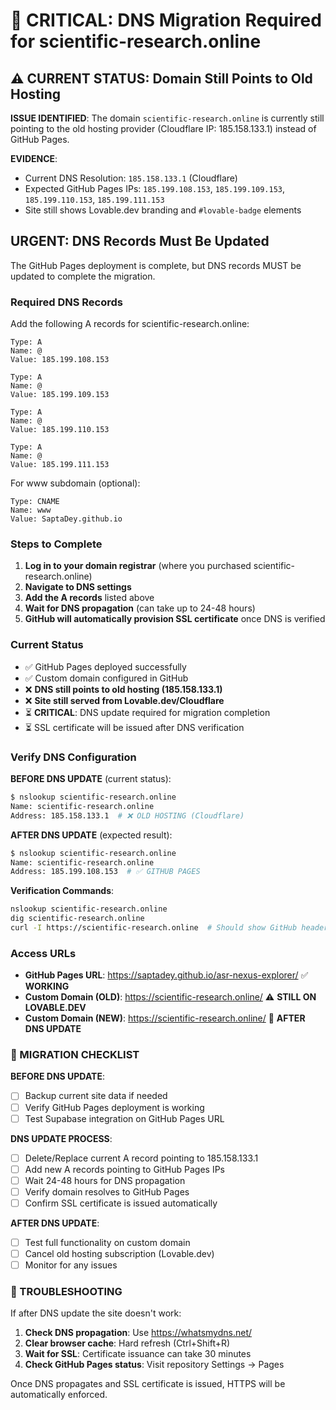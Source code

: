 # 🚨 CRITICAL: DNS Migration Required for scientific-research.online

## ⚠️ CURRENT STATUS: Domain Still Points to Old Hosting

**ISSUE IDENTIFIED**: The domain `scientific-research.online` is currently still pointing to the old hosting provider (Cloudflare IP: 185.158.133.1) instead of GitHub Pages.

**EVIDENCE**:
- Current DNS Resolution: `185.158.133.1` (Cloudflare)
- Expected GitHub Pages IPs: `185.199.108.153`, `185.199.109.153`, `185.199.110.153`, `185.199.111.153`
- Site still shows Lovable.dev branding and `#lovable-badge` elements

## URGENT: DNS Records Must Be Updated

The GitHub Pages deployment is complete, but DNS records MUST be updated to complete the migration.

### Required DNS Records

Add the following A records for scientific-research.online:

```
Type: A
Name: @
Value: 185.199.108.153

Type: A
Name: @
Value: 185.199.109.153

Type: A
Name: @
Value: 185.199.110.153

Type: A
Name: @
Value: 185.199.111.153
```

For www subdomain (optional):
```
Type: CNAME
Name: www
Value: SaptaDey.github.io
```

### Steps to Complete

1. **Log in to your domain registrar** (where you purchased scientific-research.online)
2. **Navigate to DNS settings**
3. **Add the A records** listed above
4. **Wait for DNS propagation** (can take up to 24-48 hours)
5. **GitHub will automatically provision SSL certificate** once DNS is verified

### Current Status

- ✅ GitHub Pages deployed successfully
- ✅ Custom domain configured in GitHub
- ❌ **DNS still points to old hosting (185.158.133.1)**
- ❌ **Site still served from Lovable.dev/Cloudflare**
- ⏳ **CRITICAL**: DNS update required for migration completion
- ⏳ SSL certificate will be issued after DNS verification

### Verify DNS Configuration

**BEFORE DNS UPDATE** (current status):
```bash
$ nslookup scientific-research.online
Name: scientific-research.online
Address: 185.158.133.1  # ❌ OLD HOSTING (Cloudflare)
```

**AFTER DNS UPDATE** (expected result):
```bash
$ nslookup scientific-research.online
Name: scientific-research.online
Address: 185.199.108.153  # ✅ GITHUB PAGES
```

**Verification Commands**:
```bash
nslookup scientific-research.online
dig scientific-research.online
curl -I https://scientific-research.online  # Should show GitHub headers
```

### Access URLs

- **GitHub Pages URL**: https://saptadey.github.io/asr-nexus-explorer/ ✅ **WORKING**
- **Custom Domain (OLD)**: https://scientific-research.online/ ⚠️ **STILL ON LOVABLE.DEV**
- **Custom Domain (NEW)**: https://scientific-research.online/ 🎯 **AFTER DNS UPDATE**

### 🚀 MIGRATION CHECKLIST

**BEFORE DNS UPDATE**:
- [ ] Backup current site data if needed
- [ ] Verify GitHub Pages deployment is working
- [ ] Test Supabase integration on GitHub Pages URL

**DNS UPDATE PROCESS**:
- [ ] Delete/Replace current A record pointing to 185.158.133.1
- [ ] Add new A records pointing to GitHub Pages IPs
- [ ] Wait 24-48 hours for DNS propagation
- [ ] Verify domain resolves to GitHub Pages
- [ ] Confirm SSL certificate is issued automatically

**AFTER DNS UPDATE**:
- [ ] Test full functionality on custom domain
- [ ] Cancel old hosting subscription (Lovable.dev)
- [ ] Monitor for any issues

### 🔧 TROUBLESHOOTING

If after DNS update the site doesn't work:
1. **Check DNS propagation**: Use https://whatsmydns.net/
2. **Clear browser cache**: Hard refresh (Ctrl+Shift+R)
3. **Wait for SSL**: Certificate issuance can take 30 minutes
4. **Check GitHub Pages status**: Visit repository Settings → Pages

Once DNS propagates and SSL certificate is issued, HTTPS will be automatically enforced.